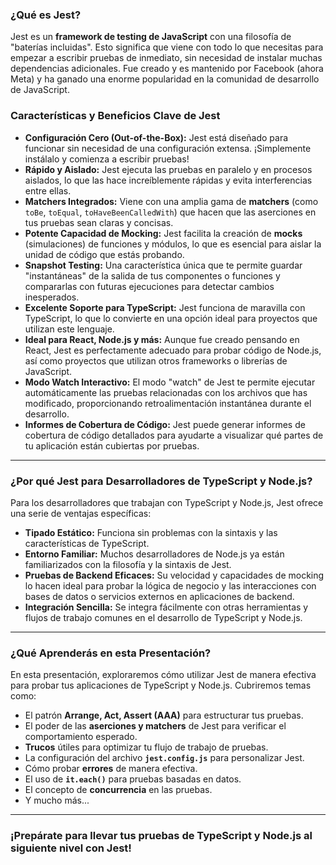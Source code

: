 ### ¿Qué es Jest?

Jest es un **framework de testing de JavaScript** con una filosofía de "baterías incluidas". Esto significa que viene con todo lo que necesitas para empezar a escribir pruebas de inmediato, sin necesidad de instalar muchas dependencias adicionales. Fue creado y es mantenido por Facebook (ahora Meta) y ha ganado una enorme popularidad en la comunidad de desarrollo de JavaScript.

### Características y Beneficios Clave de Jest

* **Configuración Cero (Out-of-the-Box):** Jest está diseñado para funcionar sin necesidad de una configuración extensa. ¡Simplemente instálalo y comienza a escribir pruebas!
* **Rápido y Aislado:** Jest ejecuta las pruebas en paralelo y en procesos aislados, lo que las hace increíblemente rápidas y evita interferencias entre ellas.
* **Matchers Integrados:** Viene con una amplia gama de **matchers** (como `toBe`, `toEqual`, `toHaveBeenCalledWith`) que hacen que las aserciones en tus pruebas sean claras y concisas.
* **Potente Capacidad de Mocking:** Jest facilita la creación de **mocks** (simulaciones) de funciones y módulos, lo que es esencial para aislar la unidad de código que estás probando.
* **Snapshot Testing:** Una característica única que te permite guardar "instantáneas" de la salida de tus componentes o funciones y compararlas con futuras ejecuciones para detectar cambios inesperados.
* **Excelente Soporte para TypeScript:** Jest funciona de maravilla con TypeScript, lo que lo convierte en una opción ideal para proyectos que utilizan este lenguaje.
* **Ideal para React, Node.js y más:** Aunque fue creado pensando en React, Jest es perfectamente adecuado para probar código de Node.js, así como proyectos que utilizan otros frameworks o librerías de JavaScript.
* **Modo Watch Interactivo:** El modo "watch" de Jest te permite ejecutar automáticamente las pruebas relacionadas con los archivos que has modificado, proporcionando retroalimentación instantánea durante el desarrollo.
* **Informes de Cobertura de Código:** Jest puede generar informes de cobertura de código detallados para ayudarte a visualizar qué partes de tu aplicación están cubiertas por pruebas.

---

### ¿Por qué Jest para Desarrolladores de TypeScript y Node.js?

Para los desarrolladores que trabajan con TypeScript y Node.js, Jest ofrece una serie de ventajas específicas:

* **Tipado Estático:** Funciona sin problemas con la sintaxis y las características de TypeScript.
* **Entorno Familiar:** Muchos desarrolladores de Node.js ya están familiarizados con la filosofía y la sintaxis de Jest.
* **Pruebas de Backend Eficaces:** Su velocidad y capacidades de mocking lo hacen ideal para probar la lógica de negocio y las interacciones con bases de datos o servicios externos en aplicaciones de backend.
* **Integración Sencilla:** Se integra fácilmente con otras herramientas y flujos de trabajo comunes en el desarrollo de TypeScript y Node.js.

---

### ¿Qué Aprenderás en esta Presentación?

En esta presentación, exploraremos cómo utilizar Jest de manera efectiva para probar tus aplicaciones de TypeScript y Node.js. Cubriremos temas como:

* El patrón **Arrange, Act, Assert (AAA)** para estructurar tus pruebas.
* El poder de las **aserciones y matchers** de Jest para verificar el comportamiento esperado.
* **Trucos** útiles para optimizar tu flujo de trabajo de pruebas.
* La configuración del archivo **`jest.config.js`** para personalizar Jest.
* Cómo probar **errores** de manera efectiva.
* El uso de **`it.each()`** para pruebas basadas en datos.
* El concepto de **concurrencia** en las pruebas.
* Y mucho más...

---

### ¡Prepárate para llevar tus pruebas de TypeScript y Node.js al siguiente nivel con Jest!